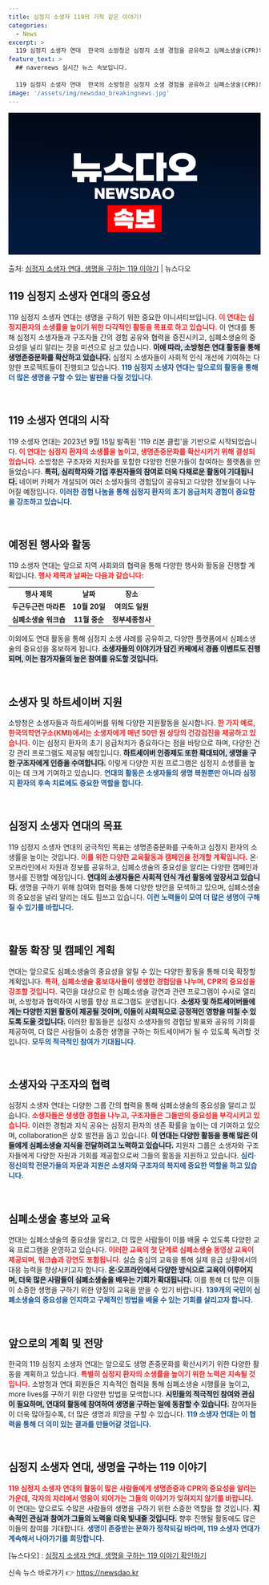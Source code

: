 ```yaml
---
title: 심정지 소생자 119의 기적 같은 이야기!
categories:
  - News
excerpt: >
  119 심정지 소생자 연대  한국의 소방청은 심정지 소생 경험을 공유하고 심폐소생술(CPR)의 중요성을 강조…
feature_text: >
  ## navernews 실시간 뉴스 속보입니다.

  119 심정지 소생자 연대  한국의 소방청은 심정지 소생 경험을 공유하고 심폐소생술(CPR)의 중요성을 강조…
image: '/assets/img/newsdao_breakingnews.jpg'
---
```


![뉴스다오 속보](/assets/img/newsdao_breakingnews.jpg)

<p>출처: <a href="https://newsdao.kr/4892" rel="dofollow">심정지 소생자 연대, 생명을 구하는 119 이야기</a> | 뉴스다오</p>

<h2 data-ke-size="size26">119 심정지 소생자 연대의 중요성</h2>

<p data-ke-size="size16">119 심정지 소생자 연대는 생명을 구하기 위한 중요한 이니셔티브입니다. <b><span style="color: #ee2323;">이 연대는 심정지환자의 소생률을 높이기 위한 다각적인 활동을 목표로 하고 있습니다.</span></b> 이 연대를 통해 심정지 소생자들과 구조자들 간의 경험 공유와 협력을 증진시키고, 심폐소생술의 중요성을 널리 알리는 것을 미션으로 삼고 있습니다. <b><span style="background-color: #21538527;">이에 따라, 소방청은 연대 활동을 통해 생명존중문화를 확산하고 있습니다.</span></b> 심정지 소생자들이 사회적 인식 개선에 기여하는 다양한 프로젝트들이 진행되고 있습니다. <b><span style="color: #1a5490;">119 심정지 소생자 연대는 앞으로의 활동을 통해 더 많은 생명을 구할 수 있는 발판을 다질 것입니다.</span></b></p>

<p data-ke-size="size16">&nbsp;</p>

<h2 data-ke-size="size26">119 소생자 연대의 시작</h2>

<p data-ke-size="size16">119 소생자 연대는 2023년 9월 15일 발족된 '119 리본 클럽'을 기반으로 시작되었습니다. <b><span style="color: #ee2323;">이 연대는 심정지 환자의 소생률을 높이고, 생명존중문화를 확산시키기 위해 결성되었습니다.</span></b> 소방청은 구조자와 지원자를 포함한 다양한 전문가들이 참여하는 플랫폼을 만들었습니다. <b><span style="background-color: #21538527;">특히, 심리학자와 기업 후원자들의 참여로 더욱 다채로운 활동이 기대됩니다.</span></b> 네이버 카페가 개설되어 여러 소생자들의 경험담이 공유되고 다양한 정보들이 나누어질 예정입니다. <b><span style="color: #1a5490;">이러한 경험 나눔을 통해 심정지 환자의 초기 응급처치 경험이 중요함을 강조하고 있습니다.</span></b></p>

<p data-ke-size="size16">&nbsp;</p>

<h2 data-ke-size="size26">예정된 행사와 활동</h2>

<p data-ke-size="size16">119 소생자 연대는 앞으로 지역 사회와의 협력을 통해 다양한 행사와 활동을 진행할 계획입니다. <b><span style="color: #ee2323;">행사 제목과 날짜는 다음과 같습니다:</span></b></p>

<table>
<tr>
<td style="text-align: center; height: 17px;"><b>행사 제목</b></td>
<td style="text-align: center; height: 17px;"><b>날짜</b></td>
<td style="text-align: center; height: 17px;"><b>장소</b></td>
</tr>
<tr>
<td style="text-align: center; height: 17px;"><b>두근두근런 마라톤</b></td>
<td style="text-align: center; height: 17px;"><b>10월 20일</b></td>
<td style="text-align: center; height: 17px;"><b>여의도 일원</b></td>
</tr>
<tr>
<td style="text-align: center; height: 17px;"><b>심폐소생술 워크숍</b></td>
<td style="text-align: center; height: 17px;"><b>11월 중순</b></td>
<td style="text-align: center; height: 17px;"><b>정부세종청사</b></td>
</tr>
</table>

<p data-ke-size="size16">이외에도 연대 활동을 통해 심정지 소생 사례를 공유하고, 다양한 플랫폼에서 심폐소생술의 중요성을 홍보하게 됩니다. <b><span style="background-color: #21538527;">소생자들의 이야기가 담긴 카페에서 경품 이벤트도 진행되며, 이는 참가자들의 높은 참여를 유도할 것입니다.</span></b></p>

<p data-ke-size="size16">&nbsp;</p>

<h2 data-ke-size="size26">소생자 및 하트세이버 지원</h2>

<p data-ke-size="size16">소방청은 소생자들과 하트세이버를 위해 다양한 지원활동을 실시합니다. <b><span style="color: #ee2323;">한 가지 예로, 한국의학연구소(KMI)에서는 소생자에게 매년 50만 원 상당의 건강검진을 제공하고 있습니다.</span></b> 이는 심정지 환자의 초기 응급처치가 중요하다는 점을 바탕으로 하며, 다양한 건강 관리 프로그램도 제공될 예정입니다. <b><span style="background-color: #21538527;">하트세이버 인증제도 또한 확대되어, 생명을 구한 구조자에게 인증을 수여합니다.</span></b> 이렇게 다양한 지원 프로그램은 심정지 소생률을 높이는 데 크게 기여하고 있습니다. <b><span style="color: #1a5490;">연대의 활동은 소생자들의 생명 복원뿐만 아니라 심정지 환자의 후속 치료에도 중요한 역할을 합니다.</span></b></p>

<p data-ke-size="size16">&nbsp;</p>

<h2 data-ke-size="size26">심정지 소생자 연대의 목표</h2>

<p data-ke-size="size16">119 심정지 소생자 연대의 궁극적인 목표는 생명존중문화를 구축하고 심정지 환자의 소생률을 높이는 것입니다. <b><span style="color: #ee2323;">이를 위한 다양한 교육활동과 캠페인을 전개할 계획입니다.</span></b> 온·오프라인에서 자원과 정보를 공유하고, 심폐소생술의 중요성을 알리는 다양한 캠페인과 행사를 진행할 예정입니다. <b><span style="background-color: #21538527;">연대의 소생자들은 사회적 인식 개선 활동에 앞장서고 있습니다.</span></b> 생명을 구하기 위해 참여와 협력을 통해 다양한 방안을 모색하고 있으며, 심폐소생술의 중요성을 널리 알리는 데도 힘쓰고 있습니다. <b><span style="color: #1a5490;">이런 노력들이 모여 더 많은 생명이 구해질 수 있기를 바랍니다.</span></b></p>

<p data-ke-size="size16">&nbsp;</p>

<h2 data-ke-size="size26">활동 확장 및 캠페인 계획</h2>

<p data-ke-size="size16">연대는 앞으로도 심폐소생술의 중요성을 알릴 수 있는 다양한 활동을 통해 더욱 확장할 계획입니다. <b><span style="color: #ee2323;">특히, 심폐소생술 홍보대사들이 생생한 경험담을 나누며, CPR의 중요성을 강조할 것입니다.</span></b> 국민을 대상으로 한 심폐소생술 강연과 관련 프로그램이 수시로 열리며, 소방청과 협력하여 시행률 향상 프로그램도 운영됩니다. <b><span style="background-color: #21538527;">소생자 및 하트세이버들에게는 다양한 지원 활동이 제공될 것이며, 이들이 사회적으로 긍정적인 영향을 미칠 수 있도록 도울 것입니다.</span></b> 이러한 활동들은 심정지 소생자들의 경험담 발표와 공유의 기회를 제공하여, 더 많은 사람들이 소중한 생명을 구하는 하트세이버가 될 수 있도록 독려할 것입니다. <b><span style="color: #1a5490;">모두의 적극적인 참여가 기대됩니다.</span></b></p>

<p data-ke-size="size16">&nbsp;</p>

<h2 data-ke-size="size26">소생자와 구조자의 협력</h2>

<p data-ke-size="size16">심정지 소생자 연대는 다양한 그룹 간의 협력을 통해 심폐소생술의 중요성을 알리고 있습니다. <b><span style="color: #ee2323;">소생자들은 생생한 경험을 나누고, 구조자들은 그들만의 중요성을 부각시키고 있습니다.</span></b> 이러한 경험과 지식 공유는 심정지 환자의 생존 확률을 높이는 데 기여하고 있으며, collaboration은 상호 발전을 돕고 있습니다. <b><span style="background-color: #21538527;">이 연대는 다양한 활동을 통해 많은 이들에게 심폐소생술 지식을 전달하려고 노력하고 있습니다.</span></b> 지원자 그룹은 소생자와 구조자들에게 다양한 자원과 기회를 제공함으로써 그들의 활동을 지원하고 있습니다. <b><span style="color: #1a5490;">심리·정신의학 전문가들의 자문과 지원은 소생자와 구조자의 복지에 중요한 역할을 하고 있습니다.</span></b></p>

<p data-ke-size="size16">&nbsp;</p>

<h2 data-ke-size="size26">심폐소생술 홍보와 교육</h2>

<p data-ke-size="size16">연대는 심폐소생술의 중요성을 알리고, 더 많은 사람들이 이를 배울 수 있도록 다양한 교육 프로그램을 운영하고 있습니다. <b><span style="color: #ee2323;">이러한 교육의 첫 단계로 심폐소생술 동영상 교육이 제공되며, 워크숍과 강연도 포함됩니다.</span></b> 실습 중심의 교육을 통해 실제 응급 상황에서의 대응 능력을 향상시키고자 합니다. <b><span style="background-color: #21538527;">온·오프라인에서 다양한 방식으로 교육이 이루어지며, 더욱 많은 사람들이 심폐소생술을 배우는 기회가 확대됩니다.</span></b> 이를 통해 더 많은 이들이 소중한 생명을 구하기 위한 양질의 교육을 받을 수 있기 바랍니다. <b><span style="color: #1a5490;">139개의 국민이 심폐소생술의 중요성을 인지하고 구체적인 방법을 배울 수 있는 기회를 살리고자 합니다.</span></b></p>

<p data-ke-size="size16">&nbsp;</p>

<h2 data-ke-size="size26">앞으로의 계획 및 전망</h2>

<p data-ke-size="size16">한국의 119 심정지 소생자 연대는 앞으로도 생명 존중문화를 확산시키기 위한 다양한 활동을 계획하고 있습니다. <b><span style="color: #ee2323;">특별히 심정지 환자의 소생률을 높이기 위한 노력은 지속될 것입니다.</span></b> 소방청과 연대 회원들은 지속적인 협력을 통해 심폐소생술 시행률을 높이고, more lives를 구하기 위한 다양한 방법을 모색합니다. <b><span style="background-color: #21538527;">시민들의 적극적인 참여와 관심이 필요하며, 연대의 활동에 참여하여 생명을 구하는 일에 동참할 수 있습니다.</span></b> 참여자들이 더욱 많아질수록, 더 많은 생명과 희망을 구할 수 있습니다. <b><span style="color: #1a5490;">119 소생자 연대는 이 협력을 통해 더 의미 있는 결과를 만들어갈 것입니다.</span></b></p>

<p data-ke-size="size16">&nbsp;</p>

<h2 data-ke-size="size26">심정지 소생자 연대, 생명을 구하는 119 이야기</h2>

<p data-ke-size="size16"><b><span style="color: #ee2323;">119 심정지 소생자 연대의 활동이 많은 사람들에게 생명존중과 CPR의 중요성을 알리는 가운데, 각자의 자리에서 영웅이 되어가는 그들의 이야기가 잊혀지지 않기를 바랍니다.</span></b>  이 연대는 앞으로도 수많은 사람들의 생명을 구하기 위한 소중한 역할을 할 것입니다. <b><span style="background-color: #21538527;">지속적인 관심과 참여가 그들의 노력을 더욱 빛내줄 것입니다.</span></b> 향후 진행될 활동에도 많은 이들의 참여를 기대합니다. <b><span style="color: #1a5490;">생명이 존중받는 문화가 정착되길 바라며, 119 소생자 연대가 계속해서 나아가기를 희망합니다.</span></b></p>

<p data-ke-size="size16">[뉴스다오] : <a href="https://newsdao.kr/4892">심정지 소생자 연대, 생명을 구하는 119 이야기 확인하기</a></p> 

신속 뉴스 바로가기 👉 <a href="https://newsdao.kr" rel="dofollow">https://newsdao.kr</a>



